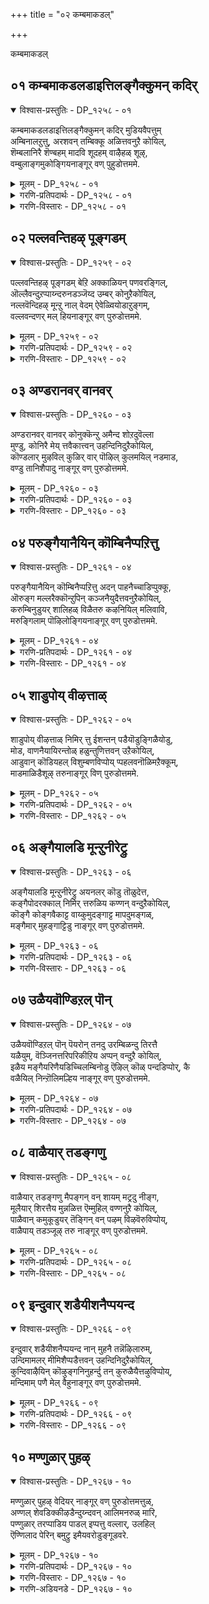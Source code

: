 +++
title = "०२ कम्बमाकडल्"

+++

कम्बमाकडल्

## ०१ कम्बमाकडलडाइत्तिलङ्गैक्कुमन् कदिर्

<details open><summary>विश्वास-प्रस्तुतिः - DP_१२५८ - ०१</summary>

कम्बमाकडलडाइत्तिलङ्गैक्कुमन् कदिर् मुडियवैपत्तुम्  
अम्बिनालऱुत्तु, अरशवन् तम्बिक्कू अळित्तवनुऱै कोयिल्,  
शॆम्बलानिरै शॆण्बहम् मादवि शूदहम् वाऴैहळ् शूऴ्,  
वम्बुलाङ्गमुकोङ्गियनाङ्गूर् वण् पुहुडोत्तममे.
</details>

<details><summary>मूलम् - DP_१२५८ - ०१</summary>

कम्बमाकडलडाइत्तिलङ्गैक्कुमन् कदिर् मुडियवैपत्तुम्  
अम्बिनालऱुत्तु, अरशवन् तम्बिक्कू अळित्तवनुऱै कोयिल्,  
शॆम्बलानिरै शॆण्बहम् मादवि शूदहम् वाऴैहळ् शूऴ्,  
वम्बुलाङ्गमुकोङ्गियनाङ्गूर् वण् पुहुडोत्तममे.
</details>

<details><summary>गरणि-प्रतिपदार्थः - DP_१२५८ - ०१</summary>

कम्बम् = अलॆगळिन्द तुम्बिरुव, मा कडल् = दॊड्ड कडलन्नु, अडैत्तु = अडगिसि, इलङ्गैक्कु मन् = लङ्कॆय राजन, कदिर् = हॊळॆयुव, मुडि अवै पत्तुम् = हत्तु तलॆगळन्नू, अम्बिनाल् = अम्बिनिन्द, अऱुत्तु = कत्तरिसि, अरशु= राज्यवन्नु \(अरसुतनवन्नु\), अवन् तम्बिक्कु= अवन तम्मनिगॆ, अळित्तवन् = कॊट्टवनु, उऱै = वासिसुव, कोयिल् = पवित्रस्थळवॆन्दरॆ, शॆम् = सॊगसाद, पला निरै = हलसिन मरगळ गुम्पिनिन्दलू शॆण् बहम् = सम्पगॆ, मादवि= माधविलतॆ, शूदहम् = मावु, वाऴैहळ् = बाळॆ इवुगळिन्द, शूऴ् = सुत्तुवरियल्पट्टु, वम्बु = परिमळवन्नु, उलाम् = हरडुव, कमुकु = अडकॆय मरगळु, ओङ्गिय = ऎत्तरवागि बॆळॆदिरुव, नाङ्गूर् = तिरुनाङ्गूरिन, वण् पुहुडोत्तममे = सॊबगिन पुरुषोत्तम क्षेत्रवे. 
</details>

<details><summary>गरणि-विस्तारः - DP_१२५८ - ०१</summary>

अलॆगळिन्द तुम्बिरुव बलुदॊड्ड कडलन्नु अडगिसि, लङ्कॆयराजन हत्तु तलॆगळन्नू अम्बिनिन्द कत्तरिसि, अरसुतनवन्नु अवन तम्मनिगॆ कॊट्टवनु नॆलसिरुव पवित्रस्थळवॆन्दरॆ, सॊगसाद हलसिन मरगळ गुम्पुगळिन्दलू, मत्तु सम्पगॆ, माधवि, मावु, बाळॆ मरगळिन्दळू सुत्तुवरियल्पट्टु, परिमळवन्नु हरडुव अडकॆय मरगळु ऎत्तरवागि बॆळॆदिरुव तिरुनाङ्गूरिन सॊबगिन पुरुषोत्तमक्षेत्रवे. 

दुष्टरन्नु निग्रहिसुवुदु, शिष्टरन्नु अनुग्रहिसुवुदु भगवन्तन माळ्कॆयष्टॆ\! अवनु श्रीरामनागि अवतरिसि, अलॆगळिन्द तुम्बिद दॊड्ड दक्षिण समुद्रवन्नु अडगिसि, अदक्कॆ अड्डलागि सेतुवॆकट्टि, लङ्कॆगॆ धाळियिट्टु, लङ्कॆय राजनाद रावणासुरनन्नु ऎदुरिसि, हॊळॆहॊळॆयुव किरीटगळन्नु धरिसिद अवन हत्तु तलॆगळन्नू तन्न अम्बिनिन्दले तुण्डरिसि हाकिदनु. अवन तम्मनाद विभीषणनिगॆ लङ्कॆय राज्यवन्नु पट्टकट्टिदनु. इदु भगवन्तन माळ्कॆगॆ ऒन्दु निदर्शन. आ स्वामिये ईग भूलोकवासिगळन्नु अनुग्रहिसुवुदक्कागि तिरुनाङ्गूरिन वण् पुरुषोत्तम क्षेत्रदल्लि बन्दु नॆलसिद्दानॆ. आ क्षेत्रदल्लि ऎल्लि नोडिदरू हलसिन मरगळु गुम्पुगुम्पागि बॆळॆदिवॆ. सम्पगॆ मरगळू, माविनमरगळू, बाळॆय मरगळू, अडकॆय मरगळू ऎत्तरवागि बॆळॆदु शोभिसुत्तवॆ. अडकॆय मरगळल्लि हॊम्बाळॆगळु बिरिदु परिमळवन्नु ऎल्ल कडॆगू हरडुत्तवॆ. माधवी लतॆगळू इतर हूविन बळ्ळिगळु तुम्बि हरडिवॆ. माधवीलतॆगळू इतर हूविन बळ्ळिगळु तुम्बि हरडिवॆ. इन्थ सॊबगिनिन्द तुम्बि मॆरॆयुव आ पवित्रक्षेत्रदल्लि भगवन्तनन्नु कण्डु, अवन सेवॆयल्लि तॊडगि, अवन अनुग्रहक्कॆ पात्ररागबेकॆन्नुत्तारॆ, आळ्वाररु.
</details>

## ०२ पल्लवन्तिहऴ् पूङ्गडम्

<details open><summary>विश्वास-प्रस्तुतिः - DP_१२५९ - ०२</summary>

पल्लवन्तिहऴ् पूङ्गडम् बेऱि अक्काळियन् पणवरङ्गिल्,  
ऒल्लैवन्दुऱप्पाय्न्दरुनडञ्जॆय्द उम्बर् कोनुऱैकोयिल्,  
नल्लवॆन्दिहऴ् मून्ऱु नाल् वेदम् ऐवेळ्वियोडाऱुङ्गम्,  
वल्लवन्दणर् मल् हियनाङ्गूर् वण् पुरुडोत्तममे.
</details>

<details><summary>मूलम् - DP_१२५९ - ०२</summary>

पल्लवन्तिहऴ् पूङ्गडम् बेऱि अक्काळियन् पणवरङ्गिल्,  
ऒल्लैवन्दुऱप्पाय्न्दरुनडञ्जॆय्द उम्बर् कोनुऱैकोयिल्,  
नल्लवॆन्दिहऴ् मून्ऱु नाल् वेदम् ऐवेळ्वियोडाऱुङ्गम्,  
वल्लवन्दणर् मल् हियनाङ्गूर् वण् पुरुडोत्तममे.
</details>

<details><summary>गरणि-प्रतिपदार्थः - DP_१२५९ - ०२</summary>

पल्लवम् = चिगुरॆलॆगळु, तिहऴ् = हॊळॆयुव, पू = हू तुम्बिद, कडम्बु = कडम्बद \(कडहद\) मरवन्नु, एऱि = हत्ति, अ काळियन् = आ काळीयन, पणम् = हॆडॆगळॆम्ब, अरङ्गिल् = नाट्यरङ्गदल्लि, ऒल्लै = इद्दक्किद्दन्तॆये \(हटत्तागि\), वन्दु = बन्दु निन्तु, उऱ = बेगलॆ, पाय्न्दु = नॆगॆदु, अरु = अद्भुतवाद, नडम् शॆय्द = नाट्यवन्नाडिद, उम्बर् कोन् = देवतॆगळ ऒडॆयनु, उऱै = वासिसुव, कोयिल् = पवित्रस्थळवॆम्बुदु, नल्ल = पवित्रवाद, \(ऒळ्ळॆय\), वॆम् = ज्वलिसुत्तिरुव, तऴल् = अग्नि मून्ऱु = मूरन्नू, नाल् वेदम् = नाल्कु वेदगळन्नू, ऐवेळ्वियोडु = ऐदु यज्ञगळन्नू, आऱु अङ्गम् = आरु वेदङ्गगळन्नू, वल्ल = बल्लवराद, अन्दणर् = ब्राह्मणरु, मल् हिय = नॆलसिरुव, नाङ्गूर् = तिरुनाङ्गूरिन, वण् पुरुडोत्तममे = वण् पुरुषोत्तम क्षेत्रवे. 
</details>

<details><summary>गरणि-विस्तारः - DP_१२५९ - ०२</summary>

चिगुरॆलॆगळिन्द हॊळॆयुव हूतुम्बिद कदम्बद मरवन्नेरि, आ काळीयन हॆडॆगळॆम्ब नाट्यरङ्गदल्लि हटत्तागि बन्दु, ऒडनॆये हारि, अद्भुतवाद नाट्यवन्नाडिद देवतॆगळ ऒडॆयनु नॆलसिरुव पवित्रस्थळवॆम्बुदु, ऒळ्ळॆय प्रज्वलिसुव मूरु अग्निगळन्नू, नाल्कु वेदगळन्नू, ऐदु यज्ञगळन्नू, आरु वेदाङ्गगळन्नूबल्ल ब्राह्मणरु वासिसुव तिरुनाङ्गूरिन वण् पुरुषोत्तम क्षेत्रवे. 

यमुनानदिय काळिन्दि मडुविनल्लि काळीयनॆम्ब विषसर्प वासिसुत्ता मडुविन नीरन्नु विषमयवागि माडि, दनकरुगळिगूसह कुडियलागदन्तॆ माडिदॆयॆम्ब विषय बालकृष्णनिगॆ तिळियितु. मडुविन दडदल्लि ऒण्टियागि कडहद मरबॆळॆदु निन्तित्तु. अदर तुम्ब चिगुरॆलॆ, हूगळु हॊळॆयुत्ता शोभिसुत्तित्तु. कृष्ण अदन्नेरिद. अदर ऎत्तरवाद कॊम्बॆयिन्द मडुविनॊळक्कॆ धुमुकिद. जॊतॆगारराद गोवळ बालकरु हाहाकार माडिदरु. भयदिन्द नडुगिदरु. दिक्कुतोचदन्तॆ कातरदिन्द मडुवन्ने नोडुत्त निन्तरु. स्वल्पहॊत्तिनॊळगागि अवरॊन्दु अद्भुतवन्नु कण्डरु\! काळीयन तॆरॆद हॆडॆय मेलॆ श्रीकृष्णनिद्द\! अल्लिये अवनु नाट्यवाडुत्ता आनन्दिसुत्तिद्द\! ऎल्लरू आनन्दसागरदल्लि मुळुगिदरु. देवाधिदेवनाद स्वामिये अवनु. अवने ईग, तिरुनाङ्गूरिन वण् पुरुषोत्तम क्षेत्रदल्लि नॆलसिरुवुदु. अल्लि वासिसुव वैदिकरु बहळ निष्ठरु. त्रेताग्नियन्नु श्रद्धॆयिन्द बॆळॆसिकॊण्डु बरुत्तारॆ. अवरिगॆ नाल्कुवेदगळू हृद्गत. पञ्चमहायज्ञगळन्नु प्रतिदिनवू नडॆसुवुदु तप्पुवुदिल्ल. आरु वेदङ्गगळन्नू चॆन्नागि अभ्यास माडिद्दारॆ. अन्थ श्रेष्ठब्राह्मणरु वासिसुव तिरुनाङ्गूरिन वण् पुरुषोत्तम क्षेत्रक्कॆ होगि, भगवन्तन सेवॆमाडि, अवन कृपॆगॆ पात्ररागबेकॆन्नुत्तारॆ आळ्वाररु. 

मूरु अग्निगळु – आहवनीय, गार्हपत्य, दक्षिणाग्नि,

नाल्कु वेदगळु – ऋक्, यजुस्, साम, अथर्व

ऐदु यज्ञगळु – देव, पितृ, ऋषि, मानव, प्राणि.

आरु वेदगळु – शिक्षॆ, व्याकरण, छन्दस्सु, निरुक्त, ज्योतिष, कल्प.
</details>

## ०३ अण्डरानवर् वानवर्

<details open><summary>विश्वास-प्रस्तुतिः - DP_१२६० - ०३</summary>

अण्डरानवर् वानवर् कोनुक्कॆन्ऱु अमैन्द शोऱदुवॆल्ला  
मुण्डु, कोनिरै मेय् त्तवैकात्त्वन् उहन्दिनिदुऱैकोयिल्,  
कॊण्डलार् मुऴविल् कुळिर् वार् पॊऴिल् कुलमयिल् नडमाड,  
वण्डु तानिशैपादु नाङ्गूर् वण् पुरुडोत्तममे.
</details>

<details><summary>मूलम् - DP_१२६० - ०३</summary>

अण्डरानवर् वानवर् कोनुक्कॆन्ऱु अमैन्द शोऱदुवॆल्ला  
मुण्डु, कोनिरै मेय् त्तवैकात्त्वन् उहन्दिनिदुऱैकोयिल्,  
कॊण्डलार् मुऴविल् कुळिर् वार् पॊऴिल् कुलमयिल् नडमाड,  
वण्डु तानिशैपादु नाङ्गूर् वण् पुरुडोत्तममे.
</details>

<details><summary>गरणि-प्रतिपदार्थः - DP_१२६० - ०३</summary>

अण्डर् आनवर् = मानवरु, वानवर् = देवतॆगळु – इवरॆल्लर – कोनुक्कु ऎन्ऱु = ऒडॆयनिगॆ ऎन्दु, अमैन्द = शेखरिसिद, शोऱु अवॆल्लाम् = आहारवन्नॆल्ला, उण्डु = उण्डु, कोनिरै = दनकरुगळ मन्दॆगळन्नु, मेय् त्तु = मेयिसि, अवै कात्तवन् = अवुगळन्नु रक्षिसिदवनु, उहन्दु = आशॆपट्टु, इनिदु = प्रीतियिन्द, उऱैकोयिल् = नॆलसिरुव पवित्रक्षेत्रवॆन्दरॆ, कॊण्डल् = मोडगळु, आर् = तुम्बिकॊण्डु, मुऴविल् = घर्जिसुवाग, कुळिर् = तम्पागि, वार् = हरडिरुव, पॊऴिल् = तोपुगळल्लि, कुलम् = गुम्पुगुम्पागि, मयिल् = नविलुगळु, नडम् = नृत्यमाडुवन्थ, वण्डु तन् = दुम्बिगळु तावागि, इशैपाडुम् = गानमाडुव, नाङ्गूर् = तिरुनाङ्गूरिन वण् पुरुडोत्तममे = वण् पुरुषोत्तम क्षेत्रवे, 
</details>

<details><summary>गरणि-विस्तारः - DP_१२६० - ०३</summary>

मानवर मत्तु देवतॆगळ ऒडॆयनिगॆन्दु शेखरिसिद आहारवन्नॆल्ला उण्डु, दनकरुगळ मन्दॆगळन्नु मेयिसि, अवुगळन्नु रक्षिसिदवनु आशॆपट्टु प्रीतियिन्द नॆलसिरुव पवित्रक्षेत्रवॆन्दरॆ, मोडगळु तुम्बिकॊण्डु घर्जिसुवाग, तम्पागि हरडिरुव तोपुगळल्लि तण्डतण्डवागि नविलुगळु नृत्यमाडुवन्थ मत्तु दुम्बिगळु तावागि गानमाडुवन्थ तिरुनाङ्गूरिन वण् पुरुषोत्तम क्षेत्रवे. 

नन्दगोकुलदल्लि सम्प्रदायवॊन्दित्तु. गोवळरु वर्षवर्षवू शरत्कालदल्लि देवॆन्द्रनिगॆ पूजॆयन्नु विजृम्भणॆयिन्द नडॆसुत्तिद्दरु. आग देवेन्द्रनिगॆन्दु दॊड्ड हब्बवन्नु माडि, राशिराशियागि ऎडॆयन्नु माडि, आ बालवृद्धरागि ऎल्लरू सेरि, सन्तोषदिन्द इरुत्तिद्दरु. देवेन्द्रनु अवरिगॆ समृद्धियागि मळॆसुरिसि, उपकरिसुत्तानॆन्दू अदक्कॆ तावु कृतज्ञतॆयन्नु हागॆ सूचिसबेकॆन्दू अवरु तिळिदिद्दरु. अवर नडुवॆ बॆळॆयुत्तिद्द बालकृष्णनु ऒन्दु सलद ई हब्बद समयदल्लि गोकुलद जनरिगॆ हेळिदनु- देवेन्द्रनु यारु, अवनॆल्लिद्दानॆ अवनु हेगिद्दानॆ ऎम्बुदन्नु यारू कण्डिल्ल. अवने नमगॆ मळॆगरॆयुवनॆम्बुदक्कॆ गुरुतेनु? इक्को, नम्म मग्गुलल्लि नमगू नम्म दनकरुगळिगू आसरॆयागि, नावु कण्डन्तॆ मोडगळन्नु तडॆदु मळॆगरॆसुवुदु ई गोवर्धन पर्वतविदॆ. अदे हुल्लु नीरन्नु नम्म दनकरुगळिगॆ ऒदगिसुवुदु. अदे नम्म प्रत्यक्षआद उपकारि. मग्गुलल्लि कङ्गॊळिसुत्तिरुव गोवर्धनपर्वतक्कॆ ऎडॆमाडोण. काणद देवेन्द्रनिगॆ बेड. “कृष्णन मातु ऎल्लरिगू हितवॆनिसितु. हागॆये, आ सल, गोवळरॆल्लरू सेरि गोवर्धनगिरिगे ऎडॆमाडि, सन्तसगॊण्डरु. कृष्णनु हेळिदन्तॆये, गोवळरु नोडुत्तिरुवन्तॆ, पर्वतदिन्द भव्यवाद ऒन्दु आकृति इळिदु बन्दु, अवरु इक्किद ऎडॆयन्नुण्डु, अवरन्नु हरसि कण्मरॆयायितु. गोवळरॆल्लरू तृप्तरादरु. इदन्नु कण्डु देवेन्द्रनिगॆ कडुकोप बन्तु. इडिय गोकुलवन्ने नाशमाडिबिडुवुदागि बगॆदु, एळु दिनगळ काल सततवाद बिरुसु मळॆयन्नु नन्दगोकुलद मेलॆ सुरिसिदनु. आग बालकृष्णनु गोवर्धन पर्वतवन्नु कॊडॆयन्तॆ ऎत्ति हिडिदु, अदरडियल्लि गोवुगळन्नू गोवळरन्नू रक्षिसिदनु. हीगॆ, भगवन्तनु श्रीकृष्णरूपियागि, गोवुगळन्नू गोवळरन्नू रक्षिसिदनु. हीगॆ, भगवन्तनु श्रीकृष्णरूपियागि, गोवुगळन्नु मेयिसिद्दल्लदॆ, अवुगळन्नु अपायदिन्द रक्षिसिद हिरिमॆयुळ्ळवनु. आ स्वामिये ईग तिरुनाङ्गूरिन वण् पुरुषोत्तम क्षेत्रदल्लि नॆलसिद्दानॆ. अल्लि मोडगळु कालकालक्कॆ मळॆगरॆयुवुवु. अवुगळ घर्जनॆगॆ तम्पाद तोपुगळल्लि वासिसुव नविलुगान माडुत्तिरुवुवु. आ सॊबगिन क्षेत्रक्कॆ होगि भगवन्तन सेवॆ माडि, अवन कृपॆगॆ पात्ररागबेकॆन्दु आळ्वाररु हेळुत्तारॆ.
</details>

## ०४ परुङ्गैयानैयिन् कॊम्बिनैप्पऱित्तु

<details open><summary>विश्वास-प्रस्तुतिः - DP_१२६१ - ०४</summary>

परुङ्गैयानैयिन् कॊम्बिनैप्पऱित्तु अदन् पाहनैच्चाडिप्पुक्कू,  
ऒरुङ्ग मल्लरैक्कॊन्ऱुपिन् कञ्जनैयुदैत्तवनुऱैकोयिल्,  
करुम्बिनुडुयर् शालिहळ् विळैतरु कऴनियिल् मलिवावि,  
मरुङ्गिलाम् पॊऴिलोङ्गियनाङ्गूर् वण् पुरुडोत्तममे.
</details>

<details><summary>मूलम् - DP_१२६१ - ०४</summary>

परुङ्गैयानैयिन् कॊम्बिनैप्पऱित्तु अदन् पाहनैच्चाडिप्पुक्कू,  
ऒरुङ्ग मल्लरैक्कॊन्ऱुपिन् कञ्जनैयुदैत्तवनुऱैकोयिल्,  
करुम्बिनुडुयर् शालिहळ् विळैतरु कऴनियिल् मलिवावि,  
मरुङ्गिलाम् पॊऴिलोङ्गियनाङ्गूर् वण् पुरुडोत्तममे.
</details>

<details><summary>गरणि-प्रतिपदार्थः - DP_१२६१ - ०४</summary>

परु = बलितिरुव \(दप्पनाद\), कै = सॊण्डलिन, यानैयिन् = आनॆय, कॊम्बिनै= दन्तवन्नु, पऱित्तु = मुरिदु \(कित्तु\)कॊण्डु, अदन् पाहनै = अदर मावटिगनन्नु, शादि = कॊन्दु, पुक्कु = ऒळहॊक्कु ऒरुङ्ग = सालागि \(ऒब्बरागुतलॊब्बनागि\), मल्लरै = जट्टिगळन्नु, कॊन्ऱु= कॊन्दु, पिन् = अनन्तर, कञ्जनै = कंसनन्नु, उदैत्तवन् = ऒदॆदुकॊन्दवनु, उऱै = कंसनन्नु, उदैत्तवन् = ऒदॆदुकॊन्दवनु, उऱै = वासिसुव, कोयिल् = पवित्रस्थळवॆन्दरॆ, करुम्बिनुडु = कब्बिनॊडनॆ, उयर् = ऎत्तरवाद, शालिहळ् = बत्तवु, विळैतरु = बॆळॆयुव, कऴनियिल् = गद्दॆगळल्लि, मलि = तुम्बिरुव, वावि = इळियुव बाविगळ, मरुङ्गु ऎल्लाम् = मग्गुलल्लॆल्ला, पॊऴिल् = तोपुगळु, ओङ्गिय = ऎत्तरवागि बॆळॆदिरुव, नाङ्गूर् = तिरुनाङ्गूरिन, वण् पुरुडोत्तममे = वण् पुरुषोत्तम क्षेत्रवे. 
</details>

<details><summary>गरणि-विस्तारः - DP_१२६१ - ०४</summary>

बलितु दप्पनाद सॊण्डलिन आनॆय दन्तवन्नु मुरिदुकॊण्डु अदर मावटिगनन्नु कॊन्दु, ऒळहॊक्कु, ऒब्बरागुतलॊब्बरागि जट्टिगळन्नु कॊन्दु, अनन्तर कंसनन्नु ऒदॆदुकॊन्दवनु वासिसुव पवित्रस्थळवॆन्दरॆ, कब्बिगॆ सरिसमनागि ऎत्तरवागि बत्तवु बॆळॆयुव गद्दॆगळल्लि तुम्बिरुव इळियुव बाविगळ मग्गुलल्लि ऎल्ल कडॆयू ऎत्तरवागि बॆळॆदिरुव तोपुगळुळ्ळ तिरुनाङ्गूरिन वण् पुरुषोत्तम क्षेत्रवे. 

मधुरॆय हॆब्बागिलल्लि कंसन प्रेरणॆयिन्द कृष्णनन्नु कॊल्ललु बलिष्ठवाद कुवलयापीडवॆम्ब मद्दानॆयु कादित्तु. कृष्णनन्नु कण्डॊडनॆ अदर मावटिगनु अदन्नु अवन मेलॆ नुग्गिसिदनु. बालकृष्णनु अदन्नु ऎदुरिसि, अदर दन्तवन्नु मुरिदुकॊण्डु, अदरिन्दले आ दुष्टमावटिगनन्नु कॊन्दु हाकिदनु. 

हॆब्बागिलन्नु दाटि, ऒळहॊक्काग, अवनन्नु \(कृष्णनन्नु\) ऎदुरिसलु नुरित जट्टिगळु कादिद्दरु. अवरू कंसनिन्द प्रेरितरादवरे. बालकृष्णनु आ नुरित जट्टिगळन्नु ऒब्बनागुतलॊब्बनन्नु कॊन्दुहाकि ऎल्लरन्नू मुगिसिदनु. 

कडॆगॆ, ऎल्ल कॆडुकिगू कारणनाद कंसनन्ने कृष्णनु जुट्टुहिडिदु कॆळक्कॆळॆदु कालिनिन्द ऒदॆदु कॊन्दु हाकिदनु. स्वामियु दुष्ट निग्रहमाडिद्दु हीगॆ. आ स्वामिये ईग तिरुनाङ्गूरिन वण् पुरुषोत्तम क्षेत्रदल्लि नॆलसिद्दानॆ. अदु बलु हुलुसाद क्षेत्र. ऎल्लि नोडिदरू कॆम्बत्तद गद्दॆगळु अल्लि बॆळॆयुव बत्तवादरो कब्बिन हागॆये ऎत्तरवागि, आ कब्बन्ने सोलिसिबिडुवन्तॆ, बॆळॆयुत्तदॆ. गद्दॆगळ मग्गुलल्ले इळियुव बाविगळु हेरळवागिवॆ. अल्लदॆ, नीरिन कालुवॆगळु तुम्बि हरियुत्तवॆ. इवुगळे आ गद्दॆगळिगॆ आसरॆ. 

आ सुन्दर क्षेत्रक्कॆ होगि, स्वामिय सेवॆ माडि, अवन कृपॆगॆ पात्ररागबेकॆन्नुत्तारॆ आळ्वाररु.
</details>

## ०५ शाडुपोय् वीऴत्ताळ्

<details open><summary>विश्वास-प्रस्तुतिः - DP_१२६२ - ०५</summary>

शाडुपोय् वीऴत्ताळ् निमिर् त्तु ईशन्तन् पडैयॊडुङ्गिळैयोडु,  
मोड, वाणनैयायिरन्तोळ् हळुन्तुणित्तवन् उऱैकोयिल्,  
आडुवान् कॊडियहल् विशुम्बणविप्पोय् प्पहलवनॊळिमऱैक्कूम्,   
माडमाळिडैशूऴ् तरुनाङ्गूर् विण् पुरुडोत्तममे.
</details>

<details><summary>मूलम् - DP_१२६२ - ०५</summary>

शाडुपोय् वीऴत्ताळ् निमिर् त्तु ईशन्तन् पडैयॊडुङ्गिळैयोडु,  
मोड, वाणनैयायिरन्तोळ् हळुन्तुणित्तवन् उऱैकोयिल्,  
आडुवान् कॊडियहल् विशुम्बणविप्पोय् प्पहलवनॊळिमऱैक्कूम्,   
माडमाळिडैशूऴ् तरुनाङ्गूर् विण् पुरुडोत्तममे.
</details>

<details><summary>गरणि-प्रतिपदार्थः - DP_१२६२ - ०५</summary>

शाडु = शकटवु, पोय् वीऴ = होगि बीळुवन्तॆ, ताळ् = कालुगळन्नु, निमिर् त्तु = चाचिदवनू, ईशन् = ईश्वरनु, तन् पडैयोडुम् = तन्न भूतगणगळॊडनॆ \(सेनॆयॊडनॆ\), किळैयोडुम् = बळगदवरॊडनॆ, ओड = सोतुहोगलु, वाणनै = बाणसुरनन्नु, आयिरम् तोळहळु = अवन साविर तोळुगळन्नु, तुणित्तवन् = तुण्डरिसिदवनू, उऱै कोयिल् = नॆलसिरुव क्षेत्रवॆन्दरॆ, आडु = अलुगाडुत्तिरुव, वान् कॊडि = सुन्दरवाद ध्वजगळु, अहल् विशुम्बु= विस्तारवाद गगनवन्नु, अणविपोय् = एरिहोगि, पहलवन् = सूर्यन, ऒळि = बॆळकन्नु, मऱैक्कूम् = मरॆमाडुवन्थ, माडम् = उप्परिगॆय मनॆगळू, माळिहै = महडि मनॆगळू, शूऴ् तरु = सुत्तुवरिदिरुव, नाङ्गूर् = तिरुनाङ्गूरिन, विण् पुरुडोत्तममे = विण् पुरुषोत्तम क्षेत्रवे. 
</details>

<details><summary>गरणि-विस्तारः - DP_१२६२ - ०५</summary>

शकटवु होगि बीळुवन्तॆ कालुगळन्नु चाचिदवनू, ईश्वरनु तन्न सेनॆयॊडनॆयू बळगदवरॊडनॆयू सोतु होगलु बाणासुरन साविर तोळुगळन्नु तुण्डरिसिदवनू नॆलसिरुव पवित्रस्थळवॆन्दरॆ, अलुगाडुत्तिरुव सुन्दरवाद ध्वजगळु विशालवाद गगनवन्नु निलुकि, सूर्यन बॆळकन्नु मरॆमाडुवन्थ उप्परिगॆ मनॆगळु महडिमनॆगळु सुत्तुवरिदिरुव तिरुनाङ्गूरिन विण् पुरुषोत्तम क्षेत्रवे. 

भगवन्तनु कृष्णनागि अवतरिसि नडॆसिद अद्भुतकार्यगळु अवनु हुट्टिद गळिगॆयिन्दलू कण्डुबन्दिवॆयष्टॆ\! अवुगळल्लि शकटासुरसंहार स्वामियु ऎळॆय मगुवागिद्दाग नडॆदद्दु. बाणासुरन दर्पवन्नु मुरिदद्दु अवनु दॊड्डवनाद मेलॆ, ई ऎरडन्नू इल्लि आळ्वाररु सूचिसिद्दारॆ. 

कंसनाद प्रेरितनाद शकटासुरनु नन्दगोकुलदल्लि ऎळॆय मगुवागि बॆळॆयुत्तिद्द कृष्णनन्नु कॊल्लबेकॆन्दु बन्द. ऒन्दु बण्डिय रूपवन्नु तळॆदु आडुत्त मलगिद्द शिशुवाद कृष्णनमेलॆ हरिदु अवनन्नु कॊन्दु बिडबेकॆम्बुदुआ असुरन हवणिकॆ. हसुळॆयन्तॆ कालन्नु आडिसुत्तिरुवन्तॆये मुन्नुग्गि अवन मेलॆये बरुत्तिद्द बण्डियन्नु तन्न पुट्ट कालिनिन्द झाडिसिद. परिणामवागि, बण्डियु पुडिपुडियागि बित्तु. हीगादद्दु शकटवधॆ. 

बाणासुरनन्नु कावलुगारनन्तॆ रक्षिसुवुदागि वरवन्नित्तु अदक्कॆ कट्टिबिद्दिद्दु ईश्वरनु कृष्णनॊडनॆ होराडलारदॆ अवन सेनॆ परिवारगळॊडनॆ सोतु होद. बाणने स्वतः कृष्णनन्नु युद्धदल्लि ऎदुरिसबेकायितु. कृष्णनु अवन साविरतोळुगळन्नु तुण्डरिसि हाकिद्दल्लदॆ, मितिमीरिद अवन हॆम्मॆयन्नु मुरिदु, अवनन्नु तन्न बन्धुवन्नागि माडिकॊण्डनु. कृष्णन मगनाद प्रद्युम्नन मगनाद अनिरुद्धनिगू बाणासुरन मगळाद उषॆगू सम्भ्रमदिन्द विवाह, आमेलॆ, नडॆयितु. 

अद्भुत पराक्रमदल्लि हॆसरान्त आ स्वामिये ईग तिरुनाङ्गूरिन वण् पुरुषोत्तम क्षेत्रदल्लि नॆलसिद्दानॆ. आ क्षेत्रदल्लिरुव उपरिगॆगळ मत्तु महडि मनॆगळ मेलॆ ऎत्तरदल्लि ध्वजगळु हाराडुत्तवॆ. विशालगगनदल्लि हाराडुव आ ध्वजगळु सूर्यन बॆळकन्ने मरॆमाडिबिट्टिवॆ. भगवन्तन अपूर्ववाद शोभॆयन्नु हॆच्चिसलॆन्दो काणॆ\! आ क्षेत्रक्कॆ होगि, भगवन्तन सेवॆयल्लि तॊडगि, अवन कृपॆगॆ पात्ररागबेकॆन्नुत्तारॆ आळ्वाररु.
</details>

## ०६ अङ्गैयालडि मून्ऱुनीरेट्रु

<details open><summary>विश्वास-प्रस्तुतिः - DP_१२६३ - ०६</summary>

अङ्गैयालडि मून्ऱुनीरेट्रु अयनलर् कॊडु तॊळुदेत्त,  
कङ्गैपोदरक्काल् निमिर् त्तरुळिय कण्णन् वन्दुऱैकोयिल्,  
कॊङ्गै कोङ्गवैकाट्ट वाय्कुमुदङ्गाट्ट मापदुमङ्गळ्,  
मङ्गैमार् मुहङ्गाट्टिडु नाङ्गूर् वण् पुरुडोत्तममे.
</details>

<details><summary>मूलम् - DP_१२६३ - ०६</summary>

अङ्गैयालडि मून्ऱुनीरेट्रु अयनलर् कॊडु तॊळुदेत्त,  
कङ्गैपोदरक्काल् निमिर् त्तरुळिय कण्णन् वन्दुऱैकोयिल्,  
कॊङ्गै कोङ्गवैकाट्ट वाय्कुमुदङ्गाट्ट मापदुमङ्गळ्,  
मङ्गैमार् मुहङ्गाट्टिडु नाङ्गूर् वण् पुरुडोत्तममे.
</details>

<details><summary>गरणि-प्रतिपदार्थः - DP_१२६३ - ०६</summary>

अम् = दिव्यवाद, कैयाल् = कैयल्लि, अडिमून्ऱु= मूरु अडिगळ \(हॆज्जॆगळ\), नीर् = \(दानक्कागि\) नीरन्नु धारॆ ऎरॆसिकॊण्डु, अयन् = अजनु \(चतुर्मुखनु\), अलर् कॊडु = हूगळन्नु अर्पिसि, तॊऴुदु = नमस्करिसि, एत्त = स्तुतिसलु, कङ्गै = गङ्गॆयु, पोदर = हरिदुबरुवन्तॆ, काल् = निमिर्त्तु = कालन्नु चाचि, अरुळिय = कृपॆमाडिद, कण्णन् = सर्वेश्वरनु, वन्दु = बन्दु, उऱै = नॆलसिरुव, कोयिल् = पवित्रस्थळवॆन्दरॆ, कोङ्गु अवै = कोङ्गु मरगळ मॊग्गुगळु, मङ्गै मार् = स्त्रीयर, कॊङ्गै काट्ट = स्तनगळन्नु सूचिसलु, कुमुदम् = तावरॆ हूगळु, वाय् काट्ट = चॆन्दुटिगळन्नु सूचिसलु, मा = सॊबगिनिन्द कूडिद, पदुमङ्गळ् = पद्मगलु \(कमलगळु\) मुहम् काट्टिडु = मुखगळन्नु सूचिसुव, नाङ्गूर् = तिरुनाङ्गूरिन, वण् पुरुडोत्तममे = वण् पुरुषोत्तम क्षेत्रवे. 
</details>

<details><summary>गरणि-विस्तारः - DP_१२६३ - ०६</summary>

मूरडि नॆलद दानक्कागि दिव्यवाद कैयल्लि नीरन्नु धारॆ ऎरॆसिकॊण्डु, चतुर्मुख ब्रह्मनु हूगळन्नु अर्पिसि नमस्करिसि स्तुतिसुवन्तॆयू गङ्गॆयु हरिदु बरुवन्तॆयू कालन्नु चाचिद सर्वेश्वरनु बन्दु नॆलसिरुव पवित्रस्थळवॆन्दरॆ, कोङ्गुमरगळ मॊग्गुगळु स्त्रीयर स्तनगळन्नु सूचिसुवन्तॆयू, सॊबगिन दॊड्ड कमलगळु अवर मुखगळन्नु सूचिसुवन्तॆयू इरुव तिरुनाङ्गूरिन वण् पुरुषोत्तमक्षेत्रवे. 

कॊडुवुदक्कागि कैयन्नु यावागलू मुन्दुमाडिरुव महाबलिचक्रवर्तियन्नु विशिष्टरीतियल्लि अनुग्रहिसुवुदक्कागि, सर्वेश्वरनु अवन यागशालॆगॆ अत्यपरूपवाद वामनवटुवागि होदनु. मूरु हॆज्जॆगळष्टु नॆल तनगॆ बेकॆन्दु बलिचक्रवर्तियन्नु याचिसिदनु. कॊट्टॆनॆन्दु हेळुत्ता चक्रवर्तियु वटुविन कैयल्लि नीरन्नॆरॆदनु. आ कूडले, भगवन्तनु अद्भुत रीतियल्लि त्रिविक्रमनागि बॆळॆदु निन्तनु. तन्न ऒन्दु हॆज्जॆयिन्द इडिय भूमण्डलवन्नॆल्ला आवरिसि अळॆदुबिट्टनु\! भगवन्तनु तन्न ऎरडनॆय हॆज्जॆयिन्द ऊर्ध्वलोकगळन्नु अळॆदुकॊळ्ळुवुदक्कागि तन्न कालन्नु अत्त विस्तरिसिदनु. आग, भगवन्तन पादवु ब्रह्मलोकवन्नु मुट्टितु. चतुर्मुखनिगॆ परमानन्दवायितु. ऒडनॆये अवनु सर्वेश्वरन पादवन्नु तन्न कमण्डलु जलदिन्द तॊळॆदु, अपरूपवाद हूगळिन्द अर्चिसि, स्तुतिसिदनु. आ पादोदकवे देवगङ्गॆयागि हरिदु बन्तु. भगीरथन प्रयत्नद फलवागि आ देवगङ्गॆयु भूलोकदल्लि हरिदु अल्लिन्द पाताळ लोकवन्नू सेरि – मूरुलोकगळन्नू पवित्रगॊळिसितु. अद्भुतकारियाद आ स्वामिये ईग आशॆयिन्द तिरुनाङ्गूरिन वण् पुरुषोत्तमनु क्षेत्रदल्लि नॆलसिद्दानॆ. आ क्षेत्रदल्लिरुव स्त्रीयरु प्रकृतिय सौन्दर्यवन्ने प्रतिबिम्बिसुववरु.
</details>

## ०७ उळैयवॊण्डिऱल् पॊन्

<details open><summary>विश्वास-प्रस्तुतिः - DP_१२६४ - ०७</summary>

उळैयवॊण्डिऱल् पॊन् पॆयरोन् तनदु उरम्बिळन्दु तिरत्तै  
यळैयुम्, वॆञ्जिनत्तरिपरिकीऱिय अप्पन् वन्दुऱै कोयिल्,  
इळैय मङ्गैयरिणैयडिच्चिलम्बिनोडु ऎऴिल् कॊळ् पन्दडिप्पोर्, कै  
वळैयिल् निन्ऱॊलिमल्हिय नाङ्गूर् वण् पुरुडोत्तममे.
</details>

<details><summary>मूलम् - DP_१२६४ - ०७</summary>

उळैयवॊण्डिऱल् पॊन् पॆयरोन् तनदु उरम्बिळन्दु तिरत्तै  
यळैयुम्, वॆञ्जिनत्तरिपरिकीऱिय अप्पन् वन्दुऱै कोयिल्,  
इळैय मङ्गैयरिणैयडिच्चिलम्बिनोडु ऎऴिल् कॊळ् पन्दडिप्पोर्, कै  
वळैयिल् निन्ऱॊलिमल्हिय नाङ्गूर् वण् पुरुडोत्तममे.
</details>

<details><summary>गरणि-प्रतिपदार्थः - DP_१२६४ - ०७</summary>

उळैय = यातनॆपडुवन्तॆ, ऒण् तिऱल् = असाधारणवाद सामर्थ्यवन्नुळ्ळ, पॊन् पॆयरोन् तनदु = हिरण्यकशिपुविन, उरम् = ऎदॆयन्नु, पिळन्दु = सीळि, उदिरत्तै = रक्तवन्नु, अळैयुम् = अळॆयुववनाद, वॆम् शिनत्तु = कडुकोपद, अरि = नरसिंहनू, परि = कुदुरॆयन्नु, कीऱिय = सीळिदवनू, अप्पन् = सर्वेश्वरनू, वन्दु = \(भूलोकक्कॆ\) बन्दु, उऱै = वासिसुव, कोयिल् = पवित्रस्थळवॆन्दरॆ, इळैमङ्गैयर् = ऎळॆयहॆङ्गळ, इणैअडि = ऎरडु कालुगळ, शिलम्बिनोडु = गॆज्जॆगळिन्दलू, ऎऴिल् कॊळ् = सुन्दरवाद, पन्दु = चॆण्डन्नु, अडिप्पोर् = हॊडॆयुववर, कैवळैयिल् निन्ऱु = कैबळॆगळिन्दलू, ऒलिमल् हिय = सद्दु तुम्बिरुव, नाङ्गूर् = तिरुनाङ्गूरिन, वण् पुरुडोत्तममे = वण् पुरुषोत्तम क्षेत्रवे. 
</details>

<details><summary>गरणि-विस्तारः - DP_१२६४ - ०७</summary>

बहळ बाधॆपडुवन्तॆ असाधारणवाद सामर्थ्यवुळ्ळ हिरण्यकशिपुविनॆ ऎदॆयन्नु सीळि, रक्तवन्नु अळॆद कडुकोपद नरहरिस्वरूपनू, कुदुरॆयन्नुसीळिकॊन्दवनू, सर्वेश्वरनू \(भूलोकक्कॆ\) बन्दु नॆलसिरुव पवित्रक्षेत्रवॆन्दरॆ ऎळॆयवयस्सिन हॆङ्गसर ऎरडु कालुगळ गॆज्जॆगळिन्दलू, सुन्दरवाद चॆण्डन्नु हॊडॆयुववर कैबळॆगळिन्दलू सद्दु तुम्बिरुव तिरुनाङ्गूरिन वण् पुरुषोत्तम क्षेत्रवे. 

भयवॆम्बुदन्ने कण्डरियद असाधारण सामर्थ्यवुळ्ळ हिरण्यकशिपुविन ऎदॆयन्नु सीळि, रक्तवन्नु सूरॆगॊण्डवनु अतिविलक्षणवाद नरहरिय रूपवन्नु तळॆदु बन्द कडुकोपियाद सर्वेश्वरनु – ईग भूलोकदल्लि इष्टपट्टु नॆलसिरुव पवित्रस्थळए तिरुनाङ्गूरिन वण् पुरुषोत्तम क्षेत्र. अल्लिय बालकियरु नर्तन माडुवाग अवर काल्गॆज्जॆगळिन्द हॊरडुव सद्दू, चॆण्डाटवाडुवाग कैबळॆगळिन्द हॊरडुव सद्दू मधुरवागि कूडिकॊण्डु शोभिसुवुदु. आ क्षेत्रक्कॆ होगि, भगवन्तनन्नु आश्रयिसि, अवन कृपॆगॆ पात्ररागबेकॆन्नुत्तारॆ आळ्वाररु.
</details>

## ०८ वाळैयार् तडङ्गणु

<details open><summary>विश्वास-प्रस्तुतिः - DP_१२६५ - ०८</summary>

वाळैयार् तडङ्गणु मैपङ्गन् वन् शायम् मट्रदु नीङ्ग,   
मूलैयार् शिरत्तैय मुन्नळित्त ऎम्मुहिल् वण्णनुऱै कोयिल्,  
पाळैवान् कमुकूडुयर् तॆङ्गिन् वन् पऴम् विऴवॆरुविप्पोय्,  
वाळैपाय् तडञ्जूऴ् तरु नाङ्गूर् वण् पुरुडोत्तममे.
</details>

<details><summary>मूलम् - DP_१२६५ - ०८</summary>

वाळैयार् तडङ्गणु मैपङ्गन् वन् शायम् मट्रदु नीङ्ग,   
मूलैयार् शिरत्तैय मुन्नळित्त ऎम्मुहिल् वण्णनुऱै कोयिल्,  
पाळैवान् कमुकूडुयर् तॆङ्गिन् वन् पऴम् विऴवॆरुविप्पोय्,  
वाळैपाय् तडञ्जूऴ् तरु नाङ्गूर् वण् पुरुडोत्तममे.
</details>

<details><summary>गरणि-प्रतिपदार्थः - DP_१२६५ - ०८</summary>

वाळै = बाळॆ मीनिन हागॆ, आर् = तुम्बिरुव तड कण् = विशालवाद कण्णुगळुळ्ल, उमै = उमॆय, पङ्गन् = तपोभङ्ग माडिदवन, वल् = कठिणवाद, शापम् = शापवु, मट्रु अदु = अदु पूर्तियागि, नीङ्ग = कळॆयुवन्तॆ, \(तॊलगि होगुवन्तॆ\), मूळै आर् = मूळॆयिन्दले आगिरुव, शिरतु = तलॆबुरुडॆयल्लि, मुन् = हिन्दॆ ऒन्दु कालदल्लि, ऐयम् = भिक्षॆयन्नु, अळित्त = नीडिद, ऎम् मुहिल् वण्णन् = नम्म मुगिलु बण्णदवनु, उऱै = नॆलसिरुव, कोयिल् = पवित्रस्थळवॆम्बुदु, पाळै = नॆलसिरुव, कोयिल् = पवित्रस्थळवॆम्बुदु, पाळै = हॊम्बाळॆगळन्नु, वान् = ऎत्तरदल्लि पडॆदिरुव, कमुकु ऊडु = अडकॆमरगळ नडुवॆ, उयर् = ऎत्तरवाद, तॆङ्गिन् = तॆङ्गिन मरगळ, वन् पळम् = बलित तॆङ्गिन कायिगळु, वीळ = बीळलु, वॆरुवि पोय् = हॆदरिबिट्टु, वाळै = बाळॆमीनुगळु, पाय् = रभसदिन्द नॆगॆयुवन्थ तडम् = तटाकगळिन्द, शूळ् तरु = सुत्तुवरिदिरुव, नाङ्गूर् = तिरुनाङ्गूरिन, वण् पुरुडोत्तममे = वण् पुरुषोत्तम क्षेत्रवे. 
</details>

<details><summary>गरणि-विस्तारः - DP_१२६५ - ०८</summary>

बाळॆय मीनिन हागॆ \(मुखदल्लि\) तुम्बि विशालवाद कण्णुगळुळ्ळ उमॆय तपस्सन्नुभङ्गपडिसिदवन कठिणशालवु पूर्तियागि अळियुवन्तॆ, हिन्दॆ ऒन्दु सल, मूळॆगळिन्दाद तलॆबुरुडॆयल्लि बिक्षॆयन्नुनीडिद नम्म मुगिल्वण्णनु नॆलसिरुव पवित्रस्थळवॆन्दरॆ, ऎत्तरदल्लि पडॆद हॊम्बाळॆगळुळ्ळ अडकॆय मरगळ नडुवॆ ऎत्तरवाद तॆङ्गिन मरगळिन्द बलित तॆङ्गिन कायिगळु बीळुवाग, बाळॆ मीनुगळु हॆदरि अल्लिन्द वेगवागि हारिसेरिकॊळ्ळुवन्थ तटाकगळिन्द सुत्तुवरिदिरुव तिरुनाङ्गूरिन वन् पुरुषोत्तम क्षेत्रवे. 

हिमवन्तन मगळू परमसुन्दरियू आद उमॆयु शिवनन्ने मदुवॆयागुवॆनॆन्दु हट हिडिदु अवनन्नु पडॆदुकॊळ्ळुवुदक्कागि उग्रतपस्सन्नाचरिसिदळु. अवळ भक्ति, निष्ठॆगळिगॆ मॆच्चि शिवनु प्रत्यक्षनागि, अवळन्नु तन्न ’अर्धाङ्गि’यन्नागि माडिकॊण्डनु. शिवनु अर्धनारीश्वरनादद्दु हीगॆ. 

त्रिमूर्तिगळल्लि शिवनिगू ऐदु तलॆगळु, ब्रह्मनिगू ऐदु तलॆगळु. इदरिन्द अवरिब्बर विषयदल्लि पदेअदे सन्देहवुण्टागुत्तित्तु. इदन्नु सुलभवागि निवारिसि बिडबहुदॆन्दु शिवनु ब्रह्मन ऒन्दु तलॆयन्नु जिगुटिहाकिदनन्तॆ. ब्रह्मन तलॆ शिवन कैगे अण्टिकॊण्डु बिट्टितन्तॆ. आग शिवनिगॆ बहळ सङ्कटवायितन्तॆ. आग शिवनिगॆ बहळ सङ्कटवायितन्तॆ. ब्रह्महत्यादोषवन्नू, तन्न बल अङ्गैगॆ अण्टिकॊण्डिरुव ब्रह्मकपालवन्नू नीगिसिकॊळ्ळुवुदु हेगॆ ऎन्दु बहुवागि योचिसिदनन्तॆ. अदक्कागि अवनु भस्मधारियागि कपालवन्नु हिडिदु भिक्षॆगॆ हॊरटनन्तॆ. शिवनु मूरुलोकगळल्लि भिक्षॆयॆत्तिदरू आ कपालवु तुम्बलिल्लवन्तॆ. कडॆगॆ हिमालयद तप्पलल्लिद्द बदरिकाश्रमक्कॆ शिवनु बन्दनन्तॆ. अल्लि नॆलसिरुव \(बदरि\)नारायणनु तन्न बलगैयन्नु मुन्दक्कॆ चाचि कपालद मेलॆ हिडिदु, तन्न मैयिन्द रक्तवन्नु हरिसुत्ता “अक्षयं” ऎन्दनन्तॆ. कपालवन्नु रक्तवु तुम्बिसिद कूडले, कैयन्नु कॆळमुखवागि माडॆन्दु शिवनिगॆ हेळिदनन्तॆ. शिवनु हागॆ माडिद कूडले कपालवु कळचि बिद्दु योयितन्तॆ. शिवन कठिण शापवन्नु नारायणनु नीगिसिद्दू हीगॆ. \(ईगलू बदरि क्षेत्रक्कॆ होगुव यात्रिकरु अल्लि ’ब्रह्मकपाल’वन्नु सन्दर्शिसुत्तारॆ\).

अन्थ उदारियाद सर्वेश्वरनु ईग तिरुनाङ्गूरिन वण् पुरुषोत्तम क्षेत्रदल्लि नॆलसिद्दानॆ. आ क्षेत्रदल्लि तॆङ्गु, अडकॆ मरगळु हेरळवागिवॆ. ऎल्लि नोडिदरू विशालवाद तटाकगळिवॆ. ऎत्तरवागि बॆळॆद तॆङ्गिन मरगळिन्द बलित तॆङ्गिनकायिगळु कॆळगॆ गद्दॆगळल्लि उदुरिबिद्दाग, अल्लि वासवागिरुव बाळॆमीनुगळु हॆदरि, अल्लिन्द मग्गुलल्ले इरुव तटाकगळिगॆ हारिकॊळ्ळुवुवु. निर्भयवाद जीवनक्कॆ आकरवागिरुव आ पवित्र स्थळवन्नु सेरि, भगवन्तनन्नु आश्रयिसि, अवन सेवॆमाडि, अवन कृपॆगॆ पात्ररागबेकु ऎन्नुत्तारॆ आळ्वाररु.
</details>

## ०९ इन्दुवार् शडैयीशनैप्पयन्द

<details open><summary>विश्वास-प्रस्तुतिः - DP_१२६६ - ०९</summary>

इन्दुवार् शडैयीशनैप्पयन्द नान् मुहनै तन्नॆऴिलारुम्,   
उन्दिमामलर् मीमिशैप्पडैत्तवन् उहन्दिनिदुऱैकोयिल्,   
कुन्दिवाऴैयिन् कॊऴुङ्गनिनुहर्न्दु तन् कुरुळैयैत्तऴुविप्पोय्,  
मन्दिमाम् पणै मेल् वैहुनाङ्गूर् वण् पुरुडोत्तममे.
</details>

<details><summary>मूलम् - DP_१२६६ - ०९</summary>

इन्दुवार् शडैयीशनैप्पयन्द नान् मुहनै तन्नॆऴिलारुम्,   
उन्दिमामलर् मीमिशैप्पडैत्तवन् उहन्दिनिदुऱैकोयिल्,   
कुन्दिवाऴैयिन् कॊऴुङ्गनिनुहर्न्दु तन् कुरुळैयैत्तऴुविप्पोय्,  
मन्दिमाम् पणै मेल् वैहुनाङ्गूर् वण् पुरुडोत्तममे.
</details>

<details><summary>गरणि-प्रतिपदार्थः - DP_१२६६ - ०९</summary>

इन्दु = चन्द्रनिन्द कूडिद, वार् = उद्दनाद, शडै = जडॆय, ईशनै = ईश्वरनन्नु \(रुद्रनन्नु\), पयन्द = पडॆद, नान् मुहनै = नाल्मुखनन्नु, तन् = तन्न, ऎऴिल् आरुम् = सॊबगु तुम्बिद, उन्दि मामलर् = नाभिय दॊड्ड कमलद, मीमिशै = मेलॆ, पडैत्त = नाभिय दॊड्ड कमलद, मीमिशै = मेलॆ, पडैत्तवन् = पडॆदवनु, उहन्दु = आशॆपट्टु, इनिदु = प्रीतियिन्द, उऱै = वासिसुव, \(नॆलसिरुव\), कोयिल् = पवित्रस्थळवॆन्दरॆ, कुन्दि = मॆट्टिङ्गालिट्टु नडॆदु, वाऴैयिन् = बाळॆय, कॊऴु कनि= पुष्पवाद हण्णन्नु, नुहर्न्दु = तिन्दु, तन् कुरुळैयै = तन्न मरियन्नु, तऴुवि = समाधानपडिसि, \(अदन्नॆत्तिकॊण्डु\), पोय् = होगि, मन्दि = हॆण्णुकोतियु \(तायिकोतियु\), माम् पणैवेल् = माविन मरद कॊम्बॆय मेलॆ, वैहुम् = तङ्गिरुव, नाङ्गूर् = तिरुनाङ्गूरिन वण् पुरुडोत्तममे = वण् पुरुषोत्तम क्षेत्रवे. 
</details>

<details><summary>गरणि-विस्तारः - DP_१२६६ - ०९</summary>

चन्द्रनिन्द कूडिद उद्दनाद जडॆय ईश्वरनन्नु पडॆद नाल्मुखनन्नु सॊबगुतुम्बिद तन्न नाभिय दॊड्ड कमलद मेलॆ पडॆदवनु आशॆपट्टु प्रीतियिन्द \(मधुररूपदल्लि\) नॆलसिरुव पवित्रस्थळवॆन्दरॆ,तायिकोतियु मॆट्टिङ्गालिट्टु उष्कवाद बाळॆय हण्णन्नु कित्तुतिन्दु, तन्न मरियन्नॆत्तिकॊण्डु होगि माइन मरद कॊम्बॆय मेलॆ तङ्गिरुव तिरुनाङ्गूरिन वण् पुरुषोत्तम क्षेत्रवे. 

आळ्वाररु हेळुत्तारॆ- सर्वेश्वरनाद श्रीमन्नारायणनु तन्न नाभि कमलदल्लि चतुर्मुख ब्रह्मनन्नु सृष्टिसिदनु. ब्रह्मनु उद्दनाद जडॆयुळ्ळ तलॆयल्लि बालचन्द्रनिन्द शोभितनाद ईश्वरनन्नु सृष्टिसिदनु.सृष्टिय क्रम हीगॆ मॊदलागुवुदु. 

आदिकारणनाद आ सर्वेश्वरने ईग मधुररूपदल्लि भूलोकदल्लि तिरुनाङ्गूरु क्षेत्रद वण् पुरुषोत्तम क्षेत्रदल्लि अर्चामूर्तियागि नॆलसिद्दानॆ. तायि कोतियु तन्न हॊट्टॆयन्नु हॊरॆयुवुदक्कॆ तानु कष्टपडुव समयदल्लियू तन्नमरिय रक्षणॆयन्नु मरॆयुवुदिल्ल. आदरॆ, वण् पुरुषोत्तम क्षेत्रदल्लि नॆलसिरुव भगवन्तनु तन्न आश्रितरन्नु रक्षिसुवुदरल्लिये निरतनागिद्दानॆ. आद्दरिन्द, अल्लि स्वामियन्नु सेवॆ माडि अवन अनुग्रहक्कॆ पात्ररागबेकॆन्नुत्तारॆ आळ्वाररु.
</details>

## १० मण्णुळार् पुहऴ्

<details open><summary>विश्वास-प्रस्तुतिः - DP_१२६७ - १०</summary>

मण्णुळार् पुहऴ् वेदियर् नाङ्गूर् वण् पुरुडोत्तमत्तुळ्,  
अण्णल् शेवडिक्कीऴडैन्दुय्न्दवन् आलिमनरुळ् मारि,   
पण्णुळार् तरप्पाडिय पाडल् इप्पत्तु वल्लार्, उलहिल्  
ऎण्णिलाद पेरिन् बमुट्रु इमैयवरोडुङ्गूडवरे.
</details>

<details><summary>मूलम् - DP_१२६७ - १०</summary>

मण्णुळार् पुहऴ् वेदियर् नाङ्गूर् वण् पुरुडोत्तमत्तुळ्,  
अण्णल् शेवडिक्कीऴडैन्दुय्न्दवन् आलिमनरुळ् मारि,   
पण्णुळार् तरप्पाडिय पाडल् इप्पत्तु वल्लार्, उलहिल्  
ऎण्णिलाद पेरिन् बमुट्रु इमैयवरोडुङ्गूडवरे.
</details>

<details><summary>गरणि-प्रतिपदार्थः - DP_१२६७ - १०</summary>

मण्णुळ् = भूलोकदल्लि, आर् = तुम्बिरुव, पुहऴ् = कीर्तिय, वेदियर् = वेदविद्वांसरु वासिसुव, नाङ्गूर् = तिरुनाङ्गूरिन, वण् पुरुडोत्तमत्तुळ् = वण् पुरुषोत्तम क्षेत्रदल्लि, नॆलसिरुव, अण्णल् = सर्वेश्वरन, शेअडिक्कीऴ् = कोमल \(सुन्दर\) पादगळल्लि, अडैन्दु = सेरि, उय्न्दवन् = उज्जीवनगॊण्डवनू, आलि मन्= तिरुवालिनाडिन ऒडॆयनू, अरुळ् मारि = कृपॆयन्नु \(मळॆयन्तॆ\) सुरिसुव मेघदन्थवनू, पण्णुळ् = गानदल्लि, आर् तर = हॊन्दिकॊळ्ळुवन्तॆ, पाडिय = रचिसिद \(हाडिद\), पाडल् = हाडुगळाद, इपत्तुम् = ई हत्तु पाशुरगळन्नू, वल्लार् = बल्लवरु, उलहिल् = ई लोकदल्लि, ऎण् इलाद = अळॆयलागदष्टु, पेर् इन् बम् = हिरिय \(हॆच्चिन\) आनन्दवन्नु, उट्रु = अनुभविसि, इमैयवरोडुम् = अमररॊडनॆ, कूडुवरे = सेरुववरे आगुत्तारॆ. 
</details>

<details><summary>गरणि-विस्तारः - DP_१२६७ - १०</summary>

भूलोकदल्लि तुम्बुकीर्तियुळ्ळ वेदविद्वांसरु वासिसुव तिरुनाङ्गूरिन वण् पुरुषोत्तम क्षेत्रदल्लि नॆलसिरुव सर्वेश्वरन कोमल \(सुन्दर\) पादगळ बळि सेरि उज्जीवनगॊण्डवनू तिरुवालिनाडिन ऒडॆयनू कृपॆयॆम्ब मळॆयन्नु सुरिसुव मोडदन्थवनू गानदॊडनॆ हॊन्दिकॊळ्ळुवन्तॆ हाडिद ई हत्तु पाशुरगळन्नु बल्लवरु ई लोकदल्लि अळॆयलागदष्टु आनन्दवन्ननुभविसिद बळिक अमररॊडनॆ कूडिकॊळ्ळुववरे आगुत्तारॆ. 

भगवन्तनन्नु भजिसि, पूजिसि, नमिसि, सेवॆमादि नलियुव भक्तनु इहलोकदल्लि जीविसिरुवष्टु कालवू आनन्दवन्नु अनुभविसुत्तानॆ. अवन आनन्द अळॆयलु साध्यविल्ल. अवनु गतिसिद बळिक, पुनर्जन्मक्कॆ ऎडॆयिल्लद अमरतवन्नु पडॆयुत्तानॆ. श्रीवैकुण्ठदल्लि वासिसुव अमरर \(नित्यसूरिगळ\) सङ्गड अवनू कूडिकॊळ्ळुत्तानॆ. मत्तु भगवन्तन नित्यसेवॆयल्लिये तॊडगि शाश्वतानन्दवन्नु पडॆयुत्तानॆ.

भगवन्तनन्नु भजिसि अवन कृपॆगॆ पात्रनागुवुदक्कॆ सुलभोपायवॊन्दिदॆ. स्वामियु ताने आशॆपट्टु तिरुनाङ्गूरिन वण् पुरुषोत्तमक्षेत्रदल्लि मधुरवाद अर्चास्वरूपियागि नॆलसिद्दानॆ. अवन तिरुवडिगळन्नु आश्रयिसि, सेवॆमाडि, अवन कृपॆगॆ पात्रनागुवुदे उपाय. 

तिरुनाङ्गूरिन वण् पुरुषोत्तमवॆम्बुदु बहळ पवित्रवाद क्षेत्र. भूलोकदल्लि तुम्बुकीर्तियन्नु पडॆदिरुव वेदविद्वांसरु अल्लि नॆलसिद्दारॆ. अवरु भक्तियिन्द विधिपूर्वकवागि आ स्वामियन्नु पूजिसुत्ता अभ्युदय पडॆयुवन्थ पवित्रक्षेत्र. 

वण् पुरुषोत्तम क्षेत्रदल्लि नॆलसिरुव सर्वेश्वरन सन्निधियल्लि अवन कोमलवाद पादगळन्नु आश्रयिसि कृतार्थनादवनु स्वामिय परमभक्तनू, तिरुवालिनाडिन ऒडॆयनू, कृपॆयन्नु वर्षिसुव मोडदन्थवनू आद तिरुमङ्गै आळ्वाररु. अवरु गानक्कॆ हॊन्दिकॊळ्ळुवन्तॆ कृपानिधियाद भगवन्तनन्नु कुरितु हत्तुपाशुरगळन्नु रचिसि हाडिद्दारॆ. अवुगळन्नु चॆन्नागि बल्लवरिगॆ ई लोकदल्लि महदानन्दवू, अनन्तर मोक्षवू तप्पदॆ लभिसुवुदु. इदु ई तिरुमॊऴिगॆ फलश्रुति.

</details>

<details><summary>गरणि-अडियनडे - DP_१२६७ - १०</summary>

कम्बम्, पल्लवन्, अण्डर्, परुङ्गै, शाडु, अङ्गै, उळैय, वाळै, इन्दु, मण्, \(पेरणी\). 
</details>
